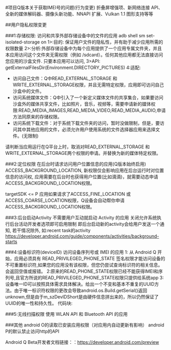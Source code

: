 #项目Q版本关于获取IMEI号的问题(行为变更)
折叠屏增强项、新网络连接 API、全新的媒体解码器、摄像头新功能、NNAPI 扩展、Vulkan 1.1 图形支持等等

##用户隐私权限变更

###1:存储权限:
访问和共享外部存储设备中的文件的应用
adb shell sm set-isolated-storage on
1>:目的: 保证用户文件的隐私性，并有助于减少应用所需的权限数量
2>:分析:外部存储设备中为每个应用提供了一个应用专属文件夹，并且本应用访问这个文件夹无需权限（例如 /sdcard）。任何其他应用都无法直接访问您应用的沙盒文件. 只要本应用可以访问, 
3>API:
getExternalFilesDir(Environment.DIRECTORY_PICTURES)
4:适配:
- 访问自己文件：Q中READ_EXTERNAL_STORAGE 和 WRITE_EXTERNAL_STORAGE权限，并且无需特定权限，应用即可访问自己沙盒中的文件。
- 访问系统媒体文件：Q中引入了一个新定义媒体文件的共享集合，如果要访问沙盒外的媒体共享文件，比如照片，音乐，视频等，需要申请新的媒体权限:READ_MEDIA_IMAGES,READ_MEDIA_VIDEO,READ_MEDIA_AUDIO,申请方法同原来的存储权限。
- 访问系统下载文件：对于系统下载文件夹的访问，暂时没做限制，但是，要访问其中其他应用的文件，必须允许用户使用系统的文件选择器应用来选择文件。(无限制)

请判断当应用运行在Q平台上时，取消对READ_EXTERNAL_STORAGE 和 WRITE_EXTERNAL_STORAGE两个权限的申请。并替换为新的媒体特定权限。

###2:定位权限
在后台时请求访问用户位置信息的应用(Q版本始终启用)
ACCESS_BACKGROUND_LOCATION, 新权限仅会影响应用在后台运行时对位置信息的访问权, 应用需要在后台时也获得用户位置(比如滴滴)，就需要动态申请ACCESS_BACKGROUND_LOCATION权限。

targetSDK <= P 应用如果请求了ACCESS_FINE_LOCATION 或 ACCESS_COARSE_LOCATION权限，Q设备会自动帮你申请ACCESS_BACKGROUND_LOCATION权限。

###3:后台启动Activity
不需要用户互动就启动 Activity 的应用
关闭允许系统执行后台活动开发者选项即可启用限制
即后台启动新的activity会给用户发送一个通知, 若干情况除外, 如:recent task的activity
https://developer.android.com/guide/components/activities/background-starts

###4:设备标识符(deviceID)
访问设备序列号或 IMEI 的应用
1: 从 Android Q 开始，应用必须具有 READ_PRIVILEGED_PHONE_STATE 签名权限才能访问设备的不可重置标识符,如果您的应用没有该权限，但您仍尝试查询标识符的相关信息。会返回空值或报错。
2:原来的READ_PHONE_STATE权限已经不能获得IMEI和序列号,且官方所说的READ_PRIVILEGED_PHONE_STATE权限只提供给系统app
3:设备唯一ID可以按照具体需求具体解决。给出一个不变和基本不重复的UUID方法。由于唯一标识符权限的更改会导致android.os.Build.getSerial()返回unknown,但是由于m_szDevIDShort是由硬件信息拼出来的，所以仍然保证了UUID的唯一性和持久性。
	代码块: 



###5:无线扫描权限
使用 WLAN API 和 Bluetooth API 的应用

###其他
android O的读取已安装应用权限（对应用内自动更新有影响）
android P的默认禁止访问http的API

Android Q Beta开发者文档链接：：https://developer.android.com/preview
